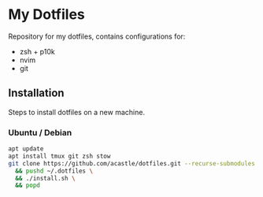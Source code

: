# My Dotfiles

Repository for my dotfiles, contains configurations for:

- zsh + p10k
- nvim
- git

## Installation

Steps to install dotfiles on a new machine.

### Ubuntu / Debian

```bash
apt update
apt install tmux git zsh stow
git clone https://github.com/acastle/dotfiles.git --recurse-submodules ~/.dotfiles \ 
  && pushd ~/.dotfiles \
  && ./install.sh \
  && popd
```

